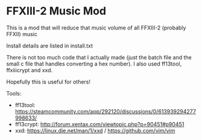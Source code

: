 # FFXIII-2 Music Mod
This is a mod that will reduce that music volume of all FFXIII-2 (probably FFXII) music

Install details are listed in install.txt

There is not too much code that I actually made (just the batch file and the small c file that handles converting a hex number). I also used ff13tool, ffxiiicrypt and xxd.

Hopefully this is useful for others!


Tools:
- ff13tool: https://steamcommunity.com/app/292120/discussions/0/613939294277998633/
- ff13crypt: http://forum.xentax.com/viewtopic.php?p=90451#p90451
- xxd: https://linux.die.net/man/1/xxd / https://github.com/vim/vim
